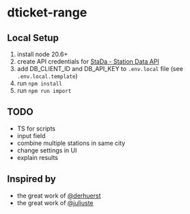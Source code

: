 # dticket-range

## Local Setup

1. install node 20.6+
1. create API credentials for [StaDa - Station Data API](https://developers.deutschebahn.com/db-api-marketplace/apis/product/stada/api/51622)
1. add DB_CLIENT_ID and DB_API_KEY to `.env.local` file (see `.env.local.template`)
1. run `npm install`
1. run `npm run import`

## TODO

- TS for scripts
- input field
- combine multiple stations in same city
- change settings in UI
- explain results

## Inspired by

- the great work of [@derhuerst](https://github.com/derhuerst)
- the great work of [@juliuste](https://github.com/juliuste)
